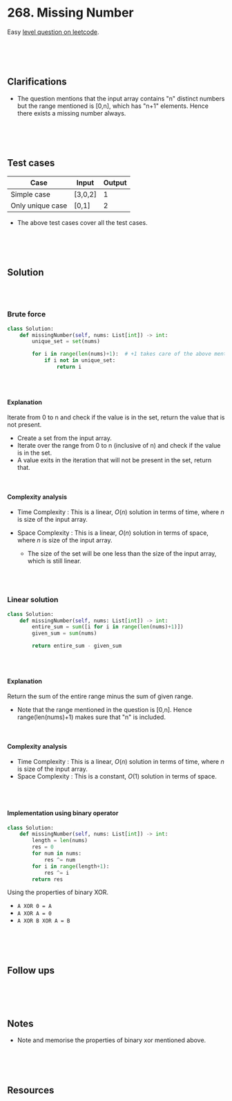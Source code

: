 # 268. Missing Number

Easy [level question on leetcode](https://leetcode.com/problems/missing-number/description/).

<br>
<br>
<br>

## Clarifications

- The question mentions that the input array contains "n" distinct numbers but the range mentioned is [0,n], which has "n+1" elements. Hence there exists a missing number always.

<br>
<br>
<br>

## Test cases

| Case             | Input   | Output |
| ---------------- | ------- | ------ |
| Simple case      | [3,0,2] | 1      |
| Only unique case | [0,1]   | 2      |

- The above test cases cover all the test cases.

<br>
<br>
<br>

## Solution

<br>
<br>

### Brute force

```py
class Solution:
    def missingNumber(self, nums: List[int]) -> int:
        unique_set = set(nums)

        for i in range(len(nums)+1):  # +1 takes care of the above mentioned unique case
            if i not in unique_set:
                return i
```

```cpp

```

<br>

#### Explanation

Iterate from 0 to n and check if the value is in the set, return the value that is not present.

- Create a set from the input array.
- Iterate over the range from 0 to n (inclusive of n) and check if the value is in the set.
- A value exits in the iteration that will not be present in the set, return that.

<br>

#### Complexity analysis

- Time Complexity : This is a linear, $O(n)$ solution in terms of time, where $n$ is size of the input array.
- Space Complexity : This is a linear, $O(n)$ solution in terms of space, where $n$ is size of the input array.

  - The size of the set will be one less than the size of the input array, which is still linear.

<br>
<br>

### Linear solution

```py
class Solution:
    def missingNumber(self, nums: List[int]) -> int:
        entire_sum = sum([i for i in range(len(nums)+1)])
        given_sum = sum(nums)

        return entire_sum - given_sum
```

```cpp

```

<br>

#### Explanation

Return the sum of the entire range minus the sum of given range.

- Note that the range mentioned in the question is [0,n]. Hence range(len(nums)+1) makes sure that "n" is included.

<br>

#### Complexity analysis

- Time Complexity : This is a linear, $O(n)$ solution in terms of time, where $n$ is size of the input array.
- Space Complexity : This is a constant, $O(1)$ solution in terms of space.

<br>
<br>

#### Implementation using binary operator

```py
class Solution:
    def missingNumber(self, nums: List[int]) -> int:
        length = len(nums)
        res = 0
        for num in nums:
            res ^= num
        for i in range(length+1):
            res ^= i
        return res
```

Using the properties of binary XOR.

- `A XOR 0 = A`
- `A XOR A = 0`
- `A XOR B XOR A = B`

<br>
<br>
<br>

## Follow ups

<br>
<br>
<br>

## Notes

- Note and memorise the properties of binary xor mentioned above.

<br>
<br>
<br>

## Resources

<br>
<br>
<br>
